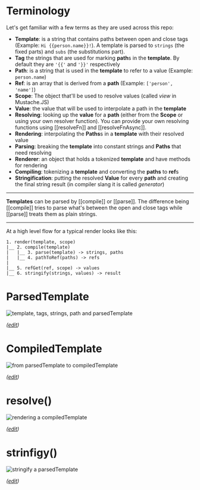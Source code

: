 # Terminology

Let's get familiar with a few terms as they are used across this repo:

* **Template**: is a string that contains paths between open and close tags (Example: `Hi {{person.name}}!`). A template is parsed to `strings` (the fixed parts) and `subs` (the substitutions part).
* **Tag** the strings that are used for marking **path**s in the **template**. By default they are `'{{'` and `'}}'` respectively
* **Path**: is a string that is used in the **template** to refer to a value (Example: `person.name`)
* **Ref**: is an array that is derived from a **path** (Example: `['person', 'name']`)
* **Scope**: The object that'll be used to resolve values (called _view_ in Mustache.JS)
* **Value**: the value that will be used to interpolate a path in the **template**
* **Resolving**: looking up the **value** for a **path** (either from the **Scope** or using your own resolver function). You can provide your own resolving functions using [[resolveFn]] and [[resolveFnAsync]].
* **Rendering**: interpolating the **Paths**s in a **template** with their resolved value
* **Parsing**: breaking the **template** into constant strings and **Paths** that need resolving
* **Renderer**: an object that holds a tokenized **template** and have methods for rendering
* **Compiling**: tokenizing a **template** and converting the **paths** to **ref**s
* **Stringification**: putting the resolved **Value** for every **path** and creating the
final string result (in compiler slang it is called _generator_)

---

**Templates** can be parsed by [[compile]] or [[parse]]. The difference being [[compile]] tries to parse what's between the open and close tags while [[parse]] treats them as plain strings.

---

At a high level flow for a typical render looks like this:

```
1. render(template, scope)
|__ 2. compile(template)
|   |__ 3. parse(template) -> strings, paths
|   |__ 4. pathToRef(paths) -> refs
|
|__ 5. refGet(ref, scope) -> values
|__ 6. stringify(strings, values) -> result
```

# ParsedTemplate

![template, tags, strings, path and parsedTemplate](https://docs.google.com/drawings/d/e/2PACX-1vRE87bGkAGC4GG-UtPy1pt8Hh_kh0H6l98qFYYgW63CGLzl1NY6pmhturNOsfxn_vp7jpOp268hCT8V/pub?w=1000)

_([edit](https://docs.google.com/drawings/d/16UKBDWKA0StgvWTqcHFlh-gUKFdRezZ_z5mvmKL3bEA/edit))_

# CompiledTemplate

![from parsedTemplate to compiledTemplate](https://docs.google.com/drawings/d/e/2PACX-1vTPA9RUOHkvY31Iq0GFs_LeqDGNtehulQg0Ole4MPxnCVBdwffcEiHDPrY78ZZvbNKxcrPlS6rSrenX/pub?w=1000)

_([edit](https://docs.google.com/drawings/d/1SiY4Yu9QSDd4xULAvuVjPjk0S3TGGruzkjClfSleQeg/edit))_

# resolve()

![rendering a compiledTemplate](https://docs.google.com/drawings/d/e/2PACX-1vSB3dqwHl3svrDPaZz8Czf2aEYB9UywPyZsPOL9QZ6soRa1RAYJvIhvjDuy_hxAMeJiU6dBVD3yFo9a/pub?w=1000)

_([edit](https://docs.google.com/drawings/d/1Yro-Hn3o6zL02HxPFM9hidgGOUa6xU1jbuuHbL3Xle8/edit))_

# strinfigy()

![stringify a parsedTemplate](https://docs.google.com/drawings/d/e/2PACX-1vSCyL6pUpWmHn_q9lfhigtXHQrc0UBZ9bawL9IHFFEcUKsY-ZU0AdSdUgO7Mx9X5tVCJ_ZL8MQzGLFY/pub?w=1000)

_([edit](https://docs.google.com/drawings/d/1XmGzrnhEodS02LcAj5F-KihmkBHj-h-xuGUEGCWFpHE/edit))_
